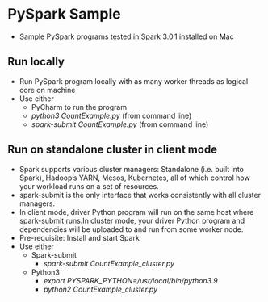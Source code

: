 # PySpark Sample
- Sample PySpark programs tested in Spark 3.0.1 installed on Mac
## Run locally
- Run PySpark program locally with as many worker threads as logical core on machine
- Use either
  - PyCharm to run the program
  - *python3 CountExample.py* (from command line)
  - *spark-submit CountExample.py* (from command line)
## Run on standalone cluster in client mode
- Spark supports various cluster managers: Standalone (i.e. built into Spark), Hadoop’s YARN, Mesos, Kubernetes, all of which control how your workload runs on a set of resources.
- spark-submit is the only interface that works consistently with all cluster managers.
- In client mode, driver Python program will run on the same host where spark-submit runs.In cluster mode, your driver Python program and dependencies will be uploaded to and run from some worker node.
- Pre-requisite: Install and start Spark
- Use either
  - Spark-submit
    - *spark-submit CountExample_cluster.py*
  - Python3
    - *export PYSPARK_PYTHON=/usr/local/bin/python3.9*
    - *python2 CountExample_cluster.py*

